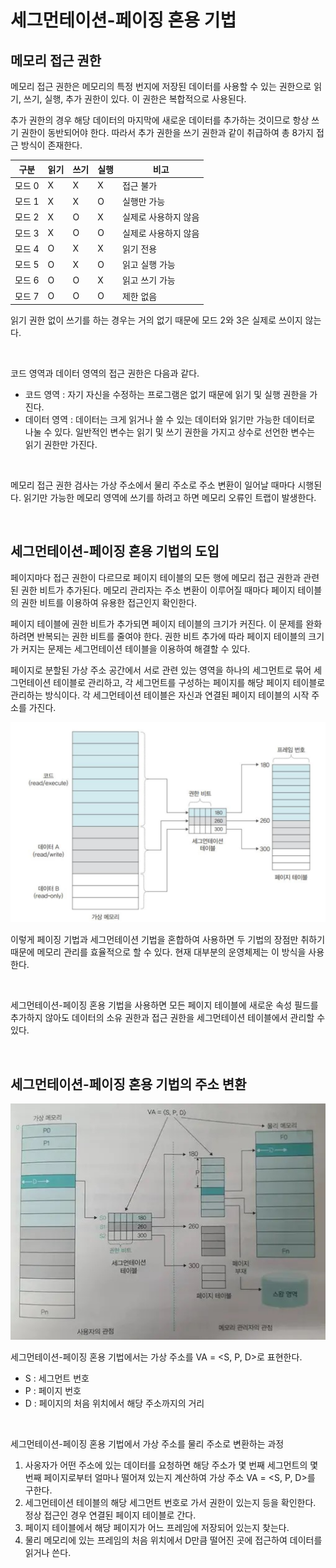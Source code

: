 # 세그먼테이션-페이징 혼용 기법

## 메모리 접근 권한

메모리 접근 권한은 메모리의 특정 번지에 저장된 데이터를 사용할 수 있는 권한으로 읽기, 쓰기, 실행, 추가 권한이 있다. 이 권한은 복합적으로 사용된다.

추가 권한의 경우 해당 데이터의 마지막에 새로운 데이터를 추가하는 것이므로 항상 쓰기 권한이 동반되어야 한다. 따라서 추가 권한을 쓰기 권한과 같이 취급하여 총 8가지 접근 방식이 존재한다.



| 구분   | 읽기 | 쓰기 | 실행 | 비고                 |
| ------ | ---- | ---- | ---- | -------------------- |
| 모드 0 | X    | X    | X    | 접근 불가            |
| 모드 1 | X    | X    | O    | 실행만 가능          |
| 모드 2 | X    | O    | X    | 실제로 사용하지 않음 |
| 모드 3 | X    | O    | O    | 실제로 사용하지 않음 |
| 모드 4 | O    | X    | X    | 읽기 전용            |
| 모드 5 | O    | X    | O    | 읽고 실행 가능       |
| 모드 6 | O    | O    | X    | 읽고 쓰기 가능       |
| 모드 7 | O    | O    | O    | 제한 없음            |

읽기 권한 없이 쓰기를 하는 경우는 거의 없기 때문에 모드 2와 3은 실제로 쓰이지 않는다.

<br>



코드 영역과 데이터 영역의 접근 권한은 다음과 같다.

- 코드 영역 : 자기 자신을 수정하는 프로그램은 없기 때문에 읽기 및 실행 권한을 가진다.
- 데이터 영역 : 데이터는 크게 읽거나 쓸 수 있는 데이터와 읽기만 가능한 데이터로 나눌 수 있다. 일반적인 변수는 읽기 및 쓰기 권한을 가지고 상수로 선언한 변수는 읽기 권한만 가진다.

<br>



메모리 접근 권한 검사는 가상 주소에서 물리 주소로 주소 변환이 일어날 때마다 시행된다. 읽기만 가능한 메모리 영역에 쓰기를 하려고 하면 메모리 오류인 트랩이 발생한다. 

<br>



## 세그먼테이션-페이징 혼용 기법의 도입

페이지마다 접근 권한이 다르므로 페이지 테이블의 모든 행에 메모리 접근 권한과 관련된 권한 비트가 추가된다. 메모리 관리자는 주소 변환이 이루어질 때마다 페이지 테이블의 권한 비트를 이용하여 유용한 접근인지 확인한다.

페이지 테이블에 권한 비트가 추가되면 페이지 테이블의 크기가 커진다. 이 문제를 완화하려면 반복되는 권한 비트를 줄여야 한다. 권한 비트 추가에 따라 페이지 테이블의 크기가 커지는 문제는 세그먼테이션 테이블을 이용하여 해결할 수 있다. 

페이지로 분할된 가상 주소 공간에서 서로 관련 있는 영역을 하나의 세그먼트로 묶어 세그먼테이션 테이블로 관리하고, 각 세그먼트를 구성하는 페이지를 해당 페이지 테이블로 관리하는 방식이다. 각 세그먼테이션 테이블은 자신과 연결된 페이지 테이블의 시작 주소를 가진다.

![페이징 테이블과 세그먼테이션 테이블의 혼합](https://github.com/summer-root/OS-study/blob/main/NEH/CHAPTER%2008%20%EA%B0%80%EC%83%81%20%EB%A9%94%EB%AA%A8%EB%A6%AC%EC%9D%98%20%EA%B8%B0%EC%B4%88/%EC%82%AC%EC%A7%84%20%EC%B2%A8%EB%B6%80/%ED%8E%98%EC%9D%B4%EC%A7%95%20%ED%85%8C%EC%9D%B4%EB%B8%94%EA%B3%BC%20%EC%84%B8%EA%B7%B8%EB%A8%BC%ED%85%8C%EC%9D%B4%EC%85%98%20%ED%85%8C%EC%9D%B4%EB%B8%94%EC%9D%98%20%ED%98%BC%ED%95%A9.png)

이렇게 페이징 기법과 세그먼테이션 기법을 혼합하여 사용하면 두 기법의 장점만 취하기 때문에 메모리 관리를 효율적으로 할 수 있다. 현재 대부분의 운영체제는 이 방식을 사용한다.

<br>

세그먼테이션-페이징 혼용 기법을 사용하면 모든 페이지 테이블에 새로운 속성 필드를 추가하지 않아도 데이터의 소유 권한과 접근 권한을 세그먼테이션 테이블에서 관리할 수 있다. 

<br>



## 세그먼테이션-페이징 혼용 기법의 주소 변환

![세그먼테이션-페이징 혼용 기법](https://github.com/summer-root/OS-study/blob/main/NEH/CHAPTER%2008%20%EA%B0%80%EC%83%81%20%EB%A9%94%EB%AA%A8%EB%A6%AC%EC%9D%98%20%EA%B8%B0%EC%B4%88/%EC%82%AC%EC%A7%84%20%EC%B2%A8%EB%B6%80/%EC%84%B8%EA%B7%B8%EB%A8%BC%ED%85%8C%EC%9D%B4%EC%85%98-%ED%8E%98%EC%9D%B4%EC%A7%95%20%ED%98%BC%EC%9A%A9%20%EA%B8%B0%EB%B2%95.jpg)

세그먼테이션-페이징 혼용 기법에서는 가상 주소를 VA = <S, P, D>로 표현한다.

- S : 세그먼트 번호
- P : 페이지 번호
- D : 페이지의 처음 위치에서 해당 주소까지의 거리

<br>



세그먼테이션-페이징 혼용 기법에서 가상 주소를 물리 주소로 변환하는 과정

1. 사옹자가 어떤 주소에 있는 데이터를 요청하면 해당 주소가 몇 번째 세그먼트의 몇 번째 페이지로부터 얼마나 떨어져 있는지 계산하여 가상 주소 VA = <S, P, D>를 구한다.
2. 세그먼테이션 테이블의 해당 세그먼트 번호로 가서 권한이 있는지 등을 확인한다. 정상 접근인 경우 연결된 페이지 테이블로 간다.
3. 페이지 테이블에서 해당 페이지가 어느 프레임에 저장되어 있는지 찾는다.
4. 물리 메모리에 있는 프레임의 처음 위치에서 D만큼 떨어진 곳에 접근하여 데이터를 읽거나 쓴다.

